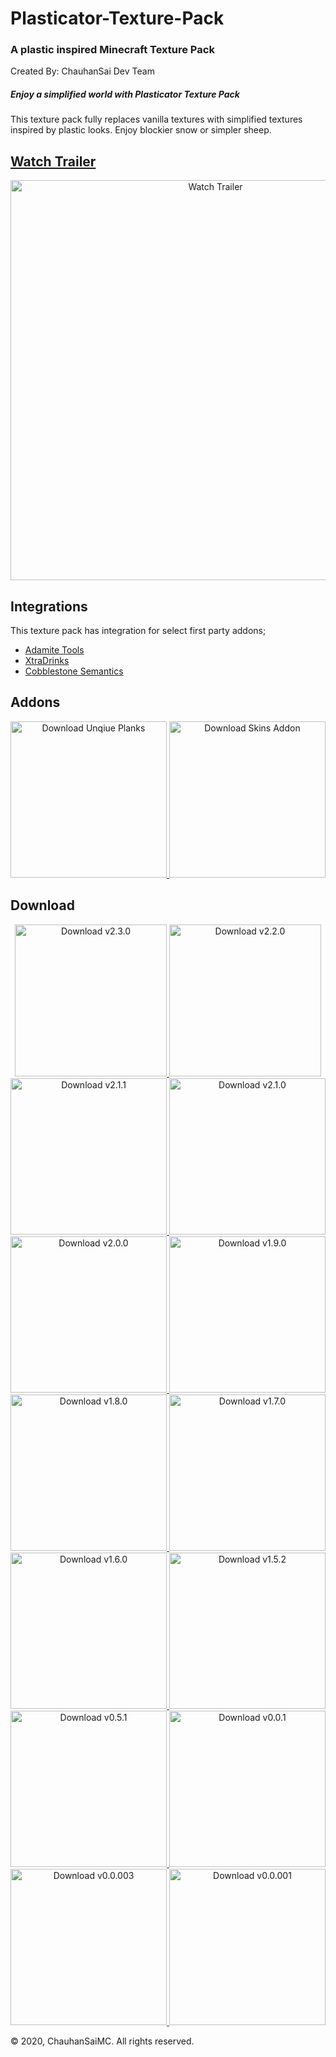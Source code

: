 # Plasticator-Texture-Pack
### A plastic inspired Minecraft Texture Pack
Created By: ChauhanSai Dev Team 

##### Enjoy a simplified world with Plasticator Texture Pack
This texture pack fully replaces vanilla textures with simplified textures inspired by plastic looks. Enjoy blockier snow or simpler sheep.

## [Watch Trailer](https://youtu.be/7ixNHcM5LKM)
<p align="center">
	<a href="https://youtu.be/7ixNHcM5LKM"><img src="https://i.imgur.com/GqyK4ti.png" alt="Watch Trailer" width="640"/></a>
</p>

## Integrations
This texture pack has integration for select first party addons;
- [Adamite Tools](https://github.com/ChauhanSai/Adamite-Tools-R)
- [XtraDrinks](https://github.com/ChauhanSai/XtraDrinks)
- [Cobblestone Semantics](https://github.com/ChauhanSai/Cobble-Semantics)

## Addons
<p align="center">
<a href="https://github.com/ChauhanSai/Plasticator-Texture-Pack/releases/download/v2.2.0/Plasticator.Unique.Planks.mcpack">
	<img src="https://i.imgur.com/DVYSMaR.png" alt="Download Unqiue Planks" height="250"/>
</a>
<a href="https://github.com/ChauhanSai/Plasticator-Texture-Pack/releases/download/v2.2.0/Plasticator.Skins.mcpack">
	<img src="https://i.imgur.com/CUUyLFi.png" alt="Download Skins Addon" height="250"/>
</a>
</p>

## Download
<p align="center">
<a href="https://github.com/ChauhanSai/Plasticator-Texture-Pack/releases/download/v2.3.0/Plasticator.Texture.Pack.v2.3.0.mcpack">
		<img src="https://i.imgur.com/NZXsYXO.png" alt="Download v2.3.0" height="243"/>
</a>
	
<a href="https://github.com/ChauhanSai/Plasticator-Texture-Pack/releases/download/v2.2.0/Plasticator.Texture.Pack.v2.2.0.mcpack">
		<img src="https://i.imgur.com/znAfnwc.png" alt="Download v2.2.0" height="243"/>
</a>

<a href="https://github.com/ChauhanSai/Plasticator-Texture-Pack/releases/download/v2.1.1/Plasticator.Texture.Pack.v2.1.1.mcpack">
		<img src="https://i.imgur.com/fDFcY0L.png" alt="Download v2.1.1" height="250"/>
</a>

<a href="https://github.com/ChauhanSai/Plasticator-Texture-Pack/releases/download/v2.1.0/Plasticator.Texture.Pack.v2.1.0.mcpack">
		<img src="https://i.imgur.com/992ZrvY.png" alt="Download v2.1.0" height="250"/>
</a>

<a href="https://github.com/ChauhanSai/Plasticator-Texture-Pack/releases/download/v2.0.0/Plasticator.Texture.Pack.v2.0.0.mcpack">
		<img src="https://i.imgur.com/B70q1QT.png" alt="Download v2.0.0" height="250"/>
</a>

<a href="https://github.com/ChauhanSai/Plasticator-Texture-Pack/releases/download/v1.9.0/Plasticator.Texture.Pack.v1.9.0.mcpack">
		<img src="https://i.imgur.com/8AIo2R2.png" alt="Download v1.9.0" height="250"/>
</a>

<a href="https://www.mediafire.com/file/6dlsh3dl8zuriou/Plasticator_Texture_Pack_v1.8.0.mcpack/file">
		<img src="https://i.imgur.com/gNTN0Hw.png" alt="Download v1.8.0" height="250"/>
</a>

<a href="https://www.mediafire.com/file/liwhgixphnkbei0/Plasticator_Texture_Pack_v1.7.0.mcpack/file">
		<img src="https://i.imgur.com/iYyVvo0.png" alt="Download v1.7.0" height="250"/>
</a>

<a href="https://www.mediafire.com/file/sxtza3ph4ozr60m/Plasticator_Texture_Pack_v1.6.0.mcpack/file">
		<img src="https://i.imgur.com/OzdwjpE.png" alt="Download v1.6.0" height="250"/>
</a>

<a href="https://www.mediafire.com/file/nkcy9kpffmz07g4/Plasticator_Texture_Pack_v1.5.2.mcpack/file">
		<img src="https://i.imgur.com/cB0GeVd.png" alt="Download v1.5.2" height="250"/>
</a>

<a href="https://www.mediafire.com/file/xsbr8e2yxm3v1zl/Plasticator_Texture_Pack_v0.5.1.mcpack/file">
		<img src="https://i.imgur.com/ABrslWH.png" alt="Download v0.5.1" height="250"/>
</a>

<a href="https://www.mediafire.com/file/pwxjp2up3j1igpp/Plasticator_Texture_Pack_v0.0.1.mcpack/file">
		<img src="https://i.imgur.com/fzE60aQ.png" alt="Download v0.0.1" height="250"/>
</a>

<a href="https://www.mediafire.com/file/vmb5z9kg66hgmlu/Plasticator_Texture_Pack_v0.0.003.mcpack/file">
		<img src="https://i.imgur.com/BLarMk3.png" alt="Download v0.0.003" height="250"/>
</a>

<a href="https://www.mediafire.com/file/s0s8ezdif6yar6u/Plasticator_Texture_Pack_v0.0.001.mcpack/file">
		<img src="https://i.imgur.com/vVp7B1D.png" alt="Download v0.0.001" height="250"/>
</a>
</p>
© 2020, ChauhanSaiMC. All rights reserved.

